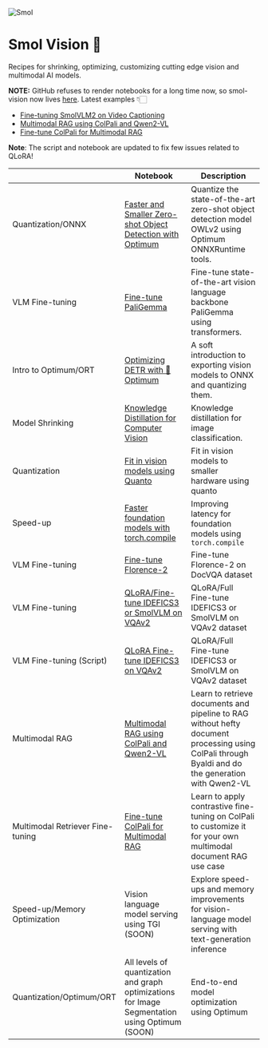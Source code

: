 ![Smol](https://github.com/merveenoyan/smol-vision/assets/53175384/930d5b36-bb9d-4ab6-8b5a-4fec28c48f80)
# Smol Vision 🐣
Recipes for shrinking, optimizing, customizing cutting edge vision and multimodal AI models. 

**NOTE:** GitHub refuses to render notebooks for a long time now, so smol-vision now lives [here](https://huggingface.co/merve/smol-vision).
Latest examples 👇🏻
- [Fine-tuning SmolVLM2 on Video Captioning](https://github.com/merveenoyan/smol-vision/blob/main/Fine_tune_SmolVLM2_on_Video.ipynb)
- [Multimodal RAG using ColPali and Qwen2-VL](https://github.com/merveenoyan/smol-vision/blob/main/ColPali_%2B_Qwen2_VL.ipynb)
- [Fine-tune ColPali for Multimodal RAG](https://github.com/merveenoyan/smol-vision/blob/main/Finetune_ColPali.ipynb)                                                                         

**Note**: The script and notebook are updated to fix few issues related to QLoRA!

|                              | Notebook                                                                                                                                                                | Description                                                                                                |
|------------------------------|-------------------------------------------------------------------------------------------------------------------------------------------------------------------------|------------------------------------------------------------------------------------------------------------|
| Quantization/ONNX            | [Faster and Smaller Zero-shot Object Detection with Optimum](https://github.com/merveenoyan/smol-vision/blob/main/Faster_Zero_shot_Object_Detection_with_Optimum.ipynb) | Quantize the state-of-the-art zero-shot object detection model OWLv2 using Optimum ONNXRuntime tools.      |
| VLM Fine-tuning              | [Fine-tune PaliGemma](https://github.com/merveenoyan/smol-vision/blob/main/Fine_tune_PaliGemma.ipynb)                                                                   | Fine-tune state-of-the-art vision language backbone PaliGemma using transformers.                          |
| Intro to Optimum/ORT         | [Optimizing DETR with 🤗 Optimum](https://github.com/merveenoyan/smol-vision/blob/main/Reduce_any_model_to_fp16_using_%F0%9F%A4%97_Optimum_DETR.ipynb)                   | A soft introduction to exporting vision models to ONNX and quantizing them.                                |
| Model Shrinking              | [Knowledge Distillation for Computer Vision](https://huggingface.co/docs/transformers/en/tasks/knowledge_distillation_for_image_classification)                         | Knowledge distillation for image classification.                                                           |
| Quantization                 | [Fit in vision models using Quanto](https://github.com/merveenoyan/smol-vision/blob/main/Fit_in_vision_models_using_quanto.ipynb)                                       | Fit in vision models to smaller hardware using quanto                                                      |
| Speed-up                     | [Faster foundation models with torch.compile](https://github.com/merveenoyan/smol-vision/blob/main/Faster_foundation_models_with_torch_compile.ipynb)                   | Improving latency for foundation models using `torch.compile`                                              |
| VLM Fine-tuning     | [Fine-tune Florence-2](https://github.com/merveenoyan/smol-vision/blob/main/Fine_tune_Florence_2.ipynb)                                                                          | Fine-tune Florence-2 on DocVQA dataset                                                                |
| VLM Fine-tuning    | [QLoRA/Fine-tune IDEFICS3 or SmolVLM on VQAv2](https://github.com/merveenoyan/smol-vision/blob/main/Smol_VLM_FT.ipynb)                                                                          | QLoRA/Full Fine-tune IDEFICS3 or SmolVLM on VQAv2 dataset                                                                 |
| VLM Fine-tuning (Script)   | [QLoRA Fine-tune IDEFICS3 on VQAv2](https://github.com/merveenoyan/smol-vision/blob/main/smolvlm.py)                                                                          | QLoRA/Full Fine-tune IDEFICS3 or SmolVLM on VQAv2 dataset                                                                 |
| Multimodal RAG    | [Multimodal RAG using ColPali and Qwen2-VL](https://github.com/merveenoyan/smol-vision/blob/main/ColPali_%2B_Qwen2_VL.ipynb)                                                                          | Learn to retrieve documents and pipeline to RAG without hefty document processing using ColPali through Byaldi and do the generation with Qwen2-VL                                                              |
| Multimodal Retriever Fine-tuning    | [Fine-tune ColPali for Multimodal RAG](https://github.com/merveenoyan/smol-vision/blob/main/Finetune_ColPali.ipynb)                                                                          | Learn to apply contrastive fine-tuning on ColPali to customize it for your own multimodal document RAG use case                                                              |
| Speed-up/Memory Optimization | Vision language model serving using TGI (SOON)                                                                                                                          | Explore speed-ups and memory improvements for vision-language model serving with text-generation inference |
| Quantization/Optimum/ORT     | All levels of quantization and graph optimizations for Image Segmentation using Optimum (SOON)                                                                          | End-to-end model optimization using Optimum                                                                |

